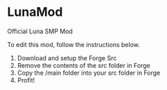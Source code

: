 LunaMod
=======

Official Luna SMP Mod

To edit this mod, follow the instructions below.

1) Download and setup the Forge Src
2) Remove the contents of the src folder in Forge
3) Copy the /main folder into your src folder in Forge
4) Profit!
